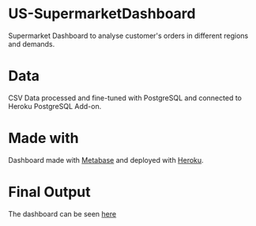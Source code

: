 # US-SupermarketDashboard


Supermarket Dashboard to analyse customer's orders in different regions and demands.


# Data




CSV Data processed and fine-tuned with PostgreSQL and connected to Heroku PostgreSQL Add-on.

# Made with





Dashboard made with [Metabase](https://www.metabase.com/) and deployed with [Heroku](https://www.heroku.com/).


# Final Output




The dashboard can be seen [here](http://supermarket-dashboard.herokuapp.com/public/dashboard/2b43770b-793b-4276-9114-beb0a3c03a70)

